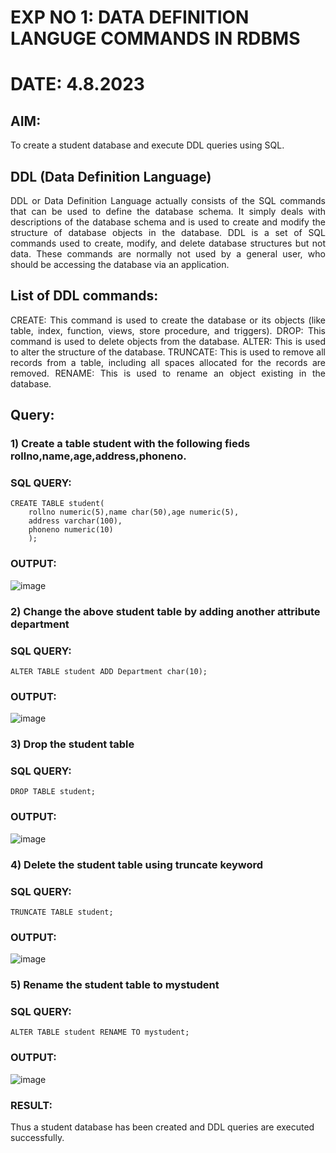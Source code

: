 # EXP NO 1: DATA DEFINITION LANGUGE COMMANDS IN RDBMS

# DATE: 4.8.2023

## AIM:
To create a student database and execute DDL queries using SQL.


## DDL (Data Definition Language)
<div align="justify">
DDL or Data Definition Language actually consists of the SQL commands that can be used to define the database schema. It simply deals with descriptions of the database schema and is used to create and modify the structure of database objects in the database. DDL is a set of SQL commands used to create, modify, and delete database structures but not data. These commands are normally not used by a general user, who should be accessing the database via an application.
</div>
 
## List of DDL commands: 
<div align="justify">
CREATE: This command is used to create the database or its objects (like table, index, function, views, store procedure, and triggers).
DROP: This command is used to delete objects from the database.
ALTER: This is used to alter the structure of the database.
TRUNCATE: This is used to remove all records from a table, including all spaces allocated for the records are removed.
RENAME: This is used to rename an object existing in the database.
</div>

## Query:
### 1) Create a table student with the following fieds rollno,name,age,address,phoneno.

### SQL QUERY: 
```
CREATE TABLE student(
    rollno numeric(5),name char(50),age numeric(5),
    address varchar(100),
    phoneno numeric(10)
    );
```

### OUTPUT:
![image](https://github.com/harinidq/G2_DBMS/assets/113497680/84dc2b97-4b33-42ed-9ed1-9676b7ccc5a9)

### 2) Change the above student table by adding another attribute department

### SQL QUERY: 
```
ALTER TABLE student ADD Department char(10);
```
### OUTPUT:
![image](https://github.com/harinidq/G2_DBMS/assets/113497680/134e68a7-37d4-4cec-9595-1dbd3252cead)

### 3) Drop the student table
 
### SQL QUERY: 
```
DROP TABLE student;
```
### OUTPUT:
![image](https://github.com/harinidq/G2_DBMS/assets/113497680/7dad242e-374d-481a-a3e4-494694c70901)

### 4) Delete the student table using truncate keyword

### SQL QUERY:
```
TRUNCATE TABLE student;
```
### OUTPUT:
![image](https://github.com/harinidq/G2_DBMS/assets/113497680/e4544b51-e759-46ca-98fb-790a220a244a)

### 5) Rename the student table to mystudent

### SQL QUERY: 
```
ALTER TABLE student RENAME TO mystudent;
```
### OUTPUT:
![image](https://github.com/harinidq/G2_DBMS/assets/113497680/e8788baf-ddf4-43c3-9d8a-e1c3d2d79a6a)
### RESULT:
Thus a student database has been created and DDL queries are executed successfully.
